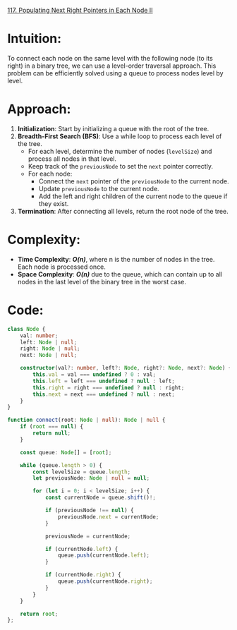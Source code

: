 [117. Populating Next Right Pointers in Each Node II](https://leetcode.com/problems/populating-next-right-pointers-in-each-node-ii/)

# Intuition:
To connect each node on the same level with the following node (to its right) in a binary tree, we can use a level-order traversal approach. This problem can be efficiently solved using a queue to process nodes level by level.

# Approach:
1. **Initialization**: Start by initializing a queue with the root of the tree.
2. **Breadth-First Search (BFS)**: Use a while loop to process each level of the tree.
   - For each level, determine the number of nodes (`levelSize`) and process all nodes in that level.
   - Keep track of the `previousNode` to set the `next` pointer correctly.
   - For each node:
     - Connect the `next` pointer of the `previousNode` to the current node.
     - Update `previousNode` to the current node.
     - Add the left and right children of the current node to the queue if they exist.
3. **Termination**: After connecting all levels, return the root node of the tree.

# Complexity:
- **Time Complexity**: ***O(n)***, where n is the number of nodes in the tree. Each node is processed once.
- **Space Complexity**: ***O(n)*** due to the queue, which can contain up to all nodes in the last level of the binary tree in the worst case.

# Code:
```typescript
class Node {
    val: number;
    left: Node | null;
    right: Node | null;
    next: Node | null;

    constructor(val?: number, left?: Node, right?: Node, next?: Node) {
        this.val = val === undefined ? 0 : val;
        this.left = left === undefined ? null : left;
        this.right = right === undefined ? null : right;
        this.next = next === undefined ? null : next;
    }
}

function connect(root: Node | null): Node | null {
    if (root === null) {
        return null;
    }

    const queue: Node[] = [root];

    while (queue.length > 0) {
        const levelSize = queue.length;
        let previousNode: Node | null = null;

        for (let i = 0; i < levelSize; i++) {
            const currentNode = queue.shift()!;

            if (previousNode !== null) {
                previousNode.next = currentNode;
            }

            previousNode = currentNode;

            if (currentNode.left) {
                queue.push(currentNode.left);
            }

            if (currentNode.right) {
                queue.push(currentNode.right);
            }
        }
    }

    return root;
};

```